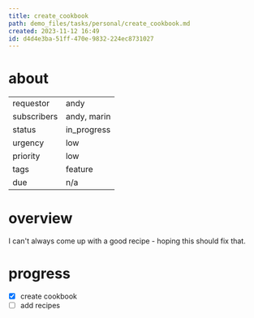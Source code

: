 ```yaml
---
title: create_cookbook
path: demo_files/tasks/personal/create_cookbook.md
created: 2023-11-12 16:49
id: d4d4e3ba-51ff-470e-9832-224ec8731027
---
```


# about

|             |             |
| ----------- | ----------- |
| requestor   | andy        |
| subscribers | andy, marin |
| status      | in_progress |
| urgency     | low         |
| priority    | low         |
| tags        | feature     |
| due         | n/a         |

# overview

I can't always come up with a good recipe - hoping this should fix that.

# progress

- [x] create cookbook
- [ ] add recipes
